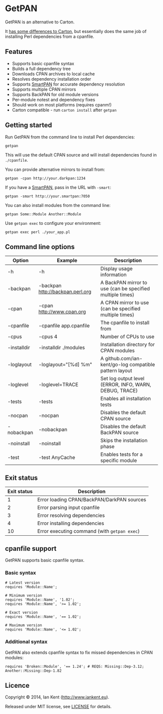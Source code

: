 GetPAN
======

GetPAN is an alternative to Carton.

It [has some differences to Carton](Carton.md), but essentially does 
the same job of installing Perl dependencies from a cpanfile.

## Features

- Supports basic cpanfile syntax
- Builds a full dependency tree
- Downloads CPAN archives to local cache
- Resolves dependency installation order
- Supports [SmartPAN](../smartpan/README.md) for accurate dependency resolution
- Supports multiple CPAN mirrors
- Supports BackPAN for old module versions
- Per-module notest and dependency fixes
- Should work on most platforms (requires cpanm!)
- Carton compatible - run `carton install` after `getpan`

## Getting started

Run GetPAN from the command line to install Perl dependencies:

    getpan

This will use the default CPAN source and will install dependencies
found in `./cpanfile`.

You can provide alternative mirrors to install from:

    getpan -cpan http://your.darkpan:1234

If you have a [SmartPAN](../smartpan/README.md), pass in the URL with `-smart`:

    getpan -smart http://your.smartpan:7050

You can also install modules from the command line:

    getpan Some::Module Another::Module

Use `getpan exec` to configure your environment:

    getpan exec perl ./your_app.pl

## Command line options

| Option            | Example                          | Description
| ---------         | -------                          | -----------
| -h                | -h                               | Display usage information
| -backpan          | -backpan http://backpan.perl.org | A BackPAN mirror to use (can be specified multiple times)
| -cpan             | -cpan http://www.cpan.org        | A CPAN mirror to use (can be specified multiple times)
| -cpanfile         | -cpanfile app.cpanfile           | The cpanfile to install from
| -cpus             | -cpus 4                          | Number of CPUs to use
| -installdir       | -installdir ./modules            | Installation directory for CPAN modules
| -loglayout        | -loglayout="[%d] %m"             | A github.com/ian-kent/go-log compatible pattern layout
| -loglevel         | -loglevel=TRACE                  | Set log output level (ERROR, INFO, WARN, DEBUG, TRACE)
| -tests            | -tests                           | Enables all installation tests
| -nocpan           | -nocpan                          | Disables the default CPAN source
| -nobackpan        | -nobackpan                       | Disables the default BackPAN source
| -noinstall        | -noinstall                       | Skips the installation phase
| -test             | -test AnyCache                   | Enables tests for a specific module

## Exit status

| Exit status | Description
| ----------- | -----------
| 1           | Error loading CPAN/BackPAN/DarkPAN sources
| 2           | Error parsing input cpanfile
| 3           | Error resolving dependencies
| 4           | Error installing dependencies
| 10          | Error executing command (with `getpan exec`)

## cpanfile support

GetPAN supports basic cpanfile syntax.

### Basic syntax

	# Latest version
    requires 'Module::Name';

    # Minimum version
    requires 'Module::Name', '1.02';
    requires 'Module::Name', '>= 1.02';

    # Exact version
    requires 'Module::Name', '== 1.02';

    # Maximum version
    requires 'Module::Name', '<= 1.02';

### Additional syntax

GetPAN also extends cpanfile syntax to fix missed dependencies in CPAN modules:

    requires 'Broken::Module', '== 1.24'; # REQS: Missing::Dep-3.12; Another::Missing::Dep-1.82


## Licence

Copyright ©‎ 2014, Ian Kent (http://www.iankent.eu).

Released under MIT license, see [LICENSE](LICENSE.md) for details.
